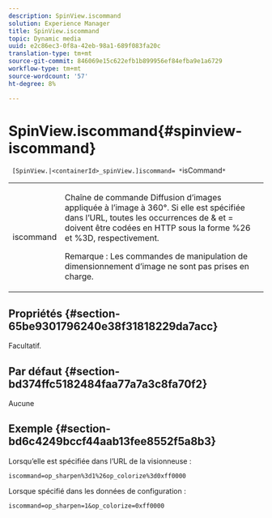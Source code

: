 ```yaml
---
description: SpinView.iscommand
solution: Experience Manager
title: SpinView.iscommand
topic: Dynamic media
uuid: e2c86ec3-0f8a-42eb-98a1-689f083fa20c
translation-type: tm+mt
source-git-commit: 846069e15c622efb1b899956ef84efba9e1a6729
workflow-type: tm+mt
source-wordcount: '57'
ht-degree: 8%

---
```



# SpinView.iscommand{#spinview-iscommand}

` [SpinView.|<containerId>_spinView.]iscommand= *`isCommand`*`

<table id="table_18D47E7C6A2D4D68B94225CB621D5F7C"> 
 <tbody> 
  <tr> 
   <td colname="col1"> <p> <span class="codeph"><span class="varname"> iscommand</span></span> </p> </td> 
   <td colname="col2"> <p> Chaîne de commande Diffusion d’images appliquée à l’image à 360°. Si elle est spécifiée dans l’URL, toutes les occurrences de <span class="codeph"> &amp;</span> et <span class="codeph"> =</span> doivent être codées en HTTP sous la forme <span class="codeph"> %26</span> et <span class="codeph"> %3D</span>, respectivement. </p> <p> <p>Remarque :  Les commandes de manipulation de dimensionnement d’image ne sont pas prises en charge. </p> </p> </td> 
  </tr> 
 </tbody> 
</table>

## Propriétés {#section-65be9301796240e38f31818229da7acc}

Facultatif.

## Par défaut {#section-bd374ffc5182484faa77a7a3c8fa70f2}

Aucune

## Exemple {#section-bd6c4249bccf44aab13fee8552f5a8b3}

Lorsqu’elle est spécifiée dans l’URL de la visionneuse :

`iscommand=op_sharpen%3d1%26op_colorize%3d0xff0000`

Lorsque spécifié dans les données de configuration :

`iscommand=op_sharpen=1&op_colorize=0xff0000`
